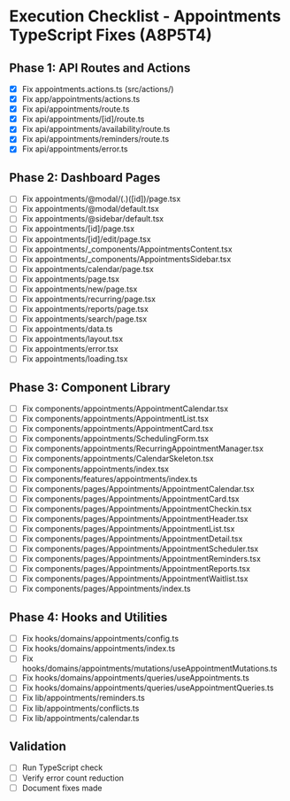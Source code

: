 # Execution Checklist - Appointments TypeScript Fixes (A8P5T4)

## Phase 1: API Routes and Actions
- [x] Fix appointments.actions.ts (src/actions/)
- [x] Fix app/appointments/actions.ts
- [x] Fix api/appointments/route.ts
- [x] Fix api/appointments/[id]/route.ts
- [x] Fix api/appointments/availability/route.ts
- [x] Fix api/appointments/reminders/route.ts
- [x] Fix api/appointments/error.ts

## Phase 2: Dashboard Pages
- [ ] Fix appointments/@modal/(.)([id])/page.tsx
- [ ] Fix appointments/@modal/default.tsx
- [ ] Fix appointments/@sidebar/default.tsx
- [ ] Fix appointments/[id]/page.tsx
- [ ] Fix appointments/[id]/edit/page.tsx
- [ ] Fix appointments/_components/AppointmentsContent.tsx
- [ ] Fix appointments/_components/AppointmentsSidebar.tsx
- [ ] Fix appointments/calendar/page.tsx
- [ ] Fix appointments/page.tsx
- [ ] Fix appointments/new/page.tsx
- [ ] Fix appointments/recurring/page.tsx
- [ ] Fix appointments/reports/page.tsx
- [ ] Fix appointments/search/page.tsx
- [ ] Fix appointments/data.ts
- [ ] Fix appointments/layout.tsx
- [ ] Fix appointments/error.tsx
- [ ] Fix appointments/loading.tsx

## Phase 3: Component Library
- [ ] Fix components/appointments/AppointmentCalendar.tsx
- [ ] Fix components/appointments/AppointmentList.tsx
- [ ] Fix components/appointments/AppointmentCard.tsx
- [ ] Fix components/appointments/SchedulingForm.tsx
- [ ] Fix components/appointments/RecurringAppointmentManager.tsx
- [ ] Fix components/appointments/CalendarSkeleton.tsx
- [ ] Fix components/appointments/index.tsx
- [ ] Fix components/features/appointments/index.ts
- [ ] Fix components/pages/Appointments/AppointmentCalendar.tsx
- [ ] Fix components/pages/Appointments/AppointmentCard.tsx
- [ ] Fix components/pages/Appointments/AppointmentCheckin.tsx
- [ ] Fix components/pages/Appointments/AppointmentHeader.tsx
- [ ] Fix components/pages/Appointments/AppointmentList.tsx
- [ ] Fix components/pages/Appointments/AppointmentDetail.tsx
- [ ] Fix components/pages/Appointments/AppointmentScheduler.tsx
- [ ] Fix components/pages/Appointments/AppointmentReminders.tsx
- [ ] Fix components/pages/Appointments/AppointmentReports.tsx
- [ ] Fix components/pages/Appointments/AppointmentWaitlist.tsx
- [ ] Fix components/pages/Appointments/index.ts

## Phase 4: Hooks and Utilities
- [ ] Fix hooks/domains/appointments/config.ts
- [ ] Fix hooks/domains/appointments/index.ts
- [ ] Fix hooks/domains/appointments/mutations/useAppointmentMutations.ts
- [ ] Fix hooks/domains/appointments/queries/useAppointments.ts
- [ ] Fix hooks/domains/appointments/queries/useAppointmentQueries.ts
- [ ] Fix lib/appointments/reminders.ts
- [ ] Fix lib/appointments/conflicts.ts
- [ ] Fix lib/appointments/calendar.ts

## Validation
- [ ] Run TypeScript check
- [ ] Verify error count reduction
- [ ] Document fixes made
